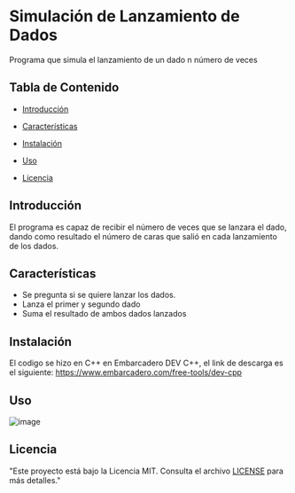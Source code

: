 # Simulación de Lanzamiento de Dados

Programa que simula el lanzamiento de un dado n número de veces

## Tabla de Contenido

- [Introducción](#introducción)
- [Características](#características)
- [Instalación](#instalación)
- [Uso](#uso)

- [Licencia](#licencia)

## Introducción

El programa es capaz de recibir el número de veces que se lanzara el dado, dando como resultado el número de caras que salió en cada lanzamiento de los dados.

## Características

- Se pregunta si se quiere lanzar los dados.
- Lanza el primer y segundo dado
- Suma el resultado de ambos dados lanzados

## Instalación

El codigo se hizo en C++ en Embarcadero DEV C++, el link de descarga es el siguiente: https://www.embarcadero.com/free-tools/dev-cpp

## Uso

![image](https://github.com/ProteanW1/LanzarDados/assets/144411242/abd24520-b908-4c6f-97de-ea866ac1320c)



## Licencia
 "Este proyecto está bajo la Licencia MIT. Consulta el archivo [LICENSE](LICENSE) para más detalles."
